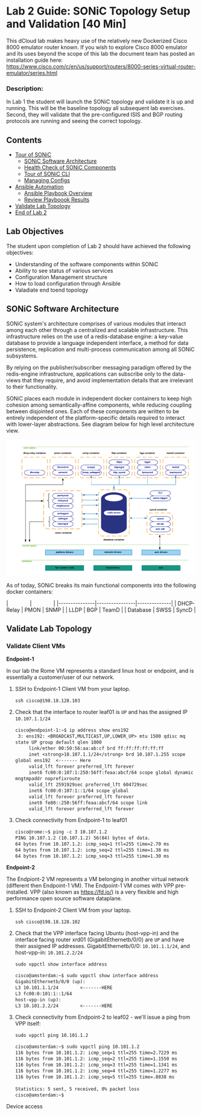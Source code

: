 # Lab 2 Guide: SONiC Topology Setup and Validation [40 Min]
This dCloud lab makes heavy use of the relatively new Dockerized Cisco 8000 emulator router known. If you wish to explore Cisco 8000 emulator and its uses beyond the scope of this lab the document team has posted an installation guide here: https://www.cisco.com/c/en/us/support/routers/8000-series-virtual-router-emulator/series.html

### Description: 
In Lab 1 the student will launch the SONiC topology and validate it is up and running. This will be the baseline 
topology all subsequent lab exercises. Second, they will validate that the pre-configured ISIS and BGP routing protocols are running and seeing the correct topology. 

## Contents
  - [Tour of SONiC](#tour-of-sonic)
     - [SONiC Software Architecture](#sonic-software-architecture)
     - [Health Check of SONiC Components](#health-check-of-sonic-components)
     - [Tour of SONiC CLI](#tour-of-sonic-cli)
     - [Managing Configs](#managing-configs)
  - [Ansible Automation](#ansible-automation)
     - [Ansible Playbook Overview](#ansible-playbook-overview)
     - [Review Playboook Results](#review-playbook-results)
  - [Validate Lab Topology](#validate-lab-topology)
  - [End of Lab 2](#end-of-lab-2)
  
## Lab Objectives
The student upon completion of Lab 2 should have achieved the following objectives:

* Understanding of the software components within SONiC
* Ability to see status of various services
* Configuration Management structure
* How to load configuration through Ansible
* Valadiate end toend topology 

## SONiC Software Architecture
SONiC system's architecture comprises of various modules that interact among each other through a centralized and scalable infrastructure. This infrastructure relies on the use of a redis-database engine: a key-value database to provide a language independent interface, a method for data persistence, replication and multi-process communication among all SONiC subsystems.

By relying on the publisher/subscriber messaging paradigm offered by the redis-engine infrastructure, applications can subscribe only to the data-views that they require, and avoid implementation details that are irrelevant to their functionality.

SONiC places each module in independent docker containers to keep high cohesion among semantically-affine components, while reducing coupling between disjointed ones. Each of these components are written to be entirely independent of the platform-specific details required to interact with lower-layer abstractions. See diagram below for high level architecture view.

![Software Architecture](../topo-drawings/sonic-hld-architecture.png)

As of today, SONiC breaks its main functional components into the following docker containers:

| <img width=50/>  |  <img width=50/>               |
|---------------|----------------|--------------|
| DHCP-Relay    | PMON           | SNMP         |
| LLDP          | BGP            | TeamD        |
| Database      | SWSS           | SyncD        |



## Validate Lab Topology
### Validate Client VMs

__Endpoint-1__

In our lab the Rome VM represents a standard linux host or endpoint, and is essentially a customer/user of our network.

1. SSH to Endpoint-1 Client VM from your laptop.
   ```
   ssh cisco@198.18.128.103
   ```

2. Check that the interface to router leaf01 is `UP` and has the assigned IP `10.107.1.1/24`
   ```
   cisco@endpoint-1:~$ ip address show ens192
    3: ens192: <BROADCAST,MULTICAST,UP,LOWER_UP> mtu 1500 qdisc mq state UP group default qlen 1000
        link/ether 00:50:56:aa:ab:cf brd ff:ff:ff:ff:ff:ff
        inet <strong>10.107.1.1/24</strong> brd 10.107.1.255 scope global ens192  <------- Here
        valid_lft forever preferred_lft forever
        inet6 fc00:0:107:1:250:56ff:feaa:abcf/64 scope global dynamic mngtmpaddr noprefixroute 
        valid_lft 2591929sec preferred_lft 604729sec
        inet6 fc00:0:107:1::1/64 scope global 
        valid_lft forever preferred_lft forever
        inet6 fe80::250:56ff:feaa:abcf/64 scope link 
        valid_lft forever preferred_lft forever
   ```
3. Check connectivity from Endpoint-1 to leaf01
   ```
   cisco@rome:~$ ping -c 3 10.107.1.2
   PING 10.107.1.2 (10.107.1.2) 56(84) bytes of data.
   64 bytes from 10.107.1.2: icmp_seq=1 ttl=255 time=2.70 ms
   64 bytes from 10.107.1.2: icmp_seq=2 ttl=255 time=1.38 ms
   64 bytes from 10.107.1.2: icmp_seq=3 ttl=255 time=1.30 ms
   ```

__Endpoint-2__

The Endpiont-2 VM represents a VM belonging in another virtual network (different then Endpoint-1 VM). The Endpoint-1 VM comes with VPP pre-installed. VPP (also known as https://fd.io/) is a very flexible and high performance open source software dataplane. 

1. SSH to Endpoint-2 Client VM from your laptop.
   ```
   ssh cisco@198.18.128.102
   ```

2. Check that the VPP interface facing Ubuntu (host-vpp-in) and the interface facing router xrd01 (GigabitEthernetb/0/0) are `UP` and have their assigned IP addresses. GigabitEthernetb/0/0: `10.101.1.1/24`, and host-vpp-in: `10.101.2.2/24` 
    
    ```
    sudo vppctl show interface address
    ```
    ```
    cisco@amsterdam:~$ sudo vppctl show interface address
    GigabitEthernetb/0/0 (up):
    L3 10.101.1.1/24        <-------HERE
    L3 fc00:0:101:1::1/64
    host-vpp-in (up):
    L3 10.101.2.2/24        <-------HERE
    ```
    
3. Check connectivity from Endpoint-2 to leaf02 - we'll issue a ping from VPP itself:
    ```
    sudo vppctl ping 10.101.1.2
    ```

    ```
    cisco@amsterdam:~$ sudo vppctl ping 10.101.1.2
    116 bytes from 10.101.1.2: icmp_seq=1 ttl=255 time=2.7229 ms
    116 bytes from 10.101.1.2: icmp_seq=2 ttl=255 time=1.1550 ms
    116 bytes from 10.101.1.2: icmp_seq=3 ttl=255 time=1.1341 ms
    116 bytes from 10.101.1.2: icmp_seq=4 ttl=255 time=1.2277 ms
    116 bytes from 10.101.1.2: icmp_seq=5 ttl=255 time=.8838 ms

    Statistics: 5 sent, 5 received, 0% packet loss
    cisco@amsterdam:~$ 
    ```

Device access 
